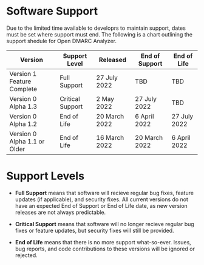 # Software Support

Due to the limited time available to developrs to maintain support, dates must be set where support must end. The following is a chart outlining the support shedule for Open DMARC Analyzer.

| Version                             | Support Level    | Released       | End of Support | End of Life   |
| ----------------------------------- | ---------------- | -------------- | -------------- | ------------- |
| Version 1 Feature Complete          | Full Support     | 27 July 2022   | TBD            | TBD           |
| Version 0 Alpha 1.3                 | Critical Support | 2 May 2022     | 27 July 2022   | TBD           |
| Version 0 Alpha 1.2                 | End of Life      | 20 March 2022  | 6 April 2022   | 27 July 2022  |
| Version 0 Alpha 1.1 or Older        | End of Life      | 16 March 2022  | 20 March 2022  | 6 April 2022  |

# Support Levels

- **Full Support** means that software will recieve regular bug fixes, feature updates (if applicable), and security fixes. All current versions do not have an expected End of Support or End of Life date, as new version releases are not always predictable.

- **Critical Support** means that software will no longer recieve regular bug fixes or feature updates, but security fixes will still be provided.

- **End of Life** means that there is no more support what-so-ever. Issues, bug reports, and code contributions to these versions will be ignored or rejected.
